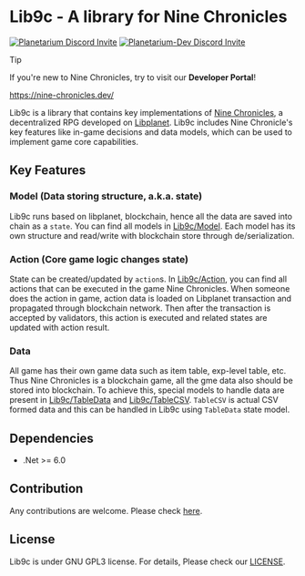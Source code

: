Lib9c - A library for Nine Chronicles
=====================================

[![Planetarium Discord Invite](https://img.shields.io/discord/539405872346955788?color=6278DA&label=Planetarium&logo=discord&logoColor=white)](https://bit.ly/3ZxysHz)
[![Planetarium-Dev Discord Invite](https://img.shields.io/discord/928926944937013338?color=6278DA&label=Planetarium-dev&logo=discord&logoColor=white)](https://bit.ly/4dhTLAa)

> [!TIP]
> If you're new to Nine Chronicles, try to visit our **Developer Portal**!
>
> https://nine-chronicles.dev/

Lib9c is a library that contains key implementations
of [Nine Chronicles](https://nine-chronicles.com), a decentralized RPG developed
on [Libplanet](https://libplanet.io).
Lib9c includes Nine Chronicle's key features like in-game decisions and data models, which can be
used to implement game core capabilities.

## Key Features

### Model (Data storing structure, a.k.a. state)

Lib9c runs based on libplanet, blockchain, hence all the data are saved into chain as a `state`.
You can find all models in [Lib9c/Model](Lib9c/Model).
Each model has its own structure and read/write with blockchain store through de/serialization.

### Action (Core game logic changes state)

State can be created/updated by `action`s.
In [Lib9c/Action](Lib9c/Action), you can find all actions that can be executed in the game Nine
Chronicles.
When someone does the action in game, action data is loaded on Libplanet transaction and propagated
through blockchain network.
Then after the transaction is accepted by validators, this action is executed and related states are
updated with action result.

### Data

All game has their own game data such as item table, exp-level table, etc.
Thus Nine Chronicles is a blockchain game, all the gme data also should be stored into blockchain.
To achieve this, special models to handle data are present in [Lib9c/TableData](Lib9c/TableData)
and [Lib9c/TableCSV](Lib9c/TableCSV).
`TableCSV` is actual CSV formed data and this can be handled in Lib9c using `TableData` state model.

## Dependencies

- .Net >= 6.0

## Contribution

Any contributions are welcome. Please check [here](CONTRIBUTING.md).

## License

Lib9c is under GNU GPL3 license. For details, Please check our [LICENSE](LICENSE).
